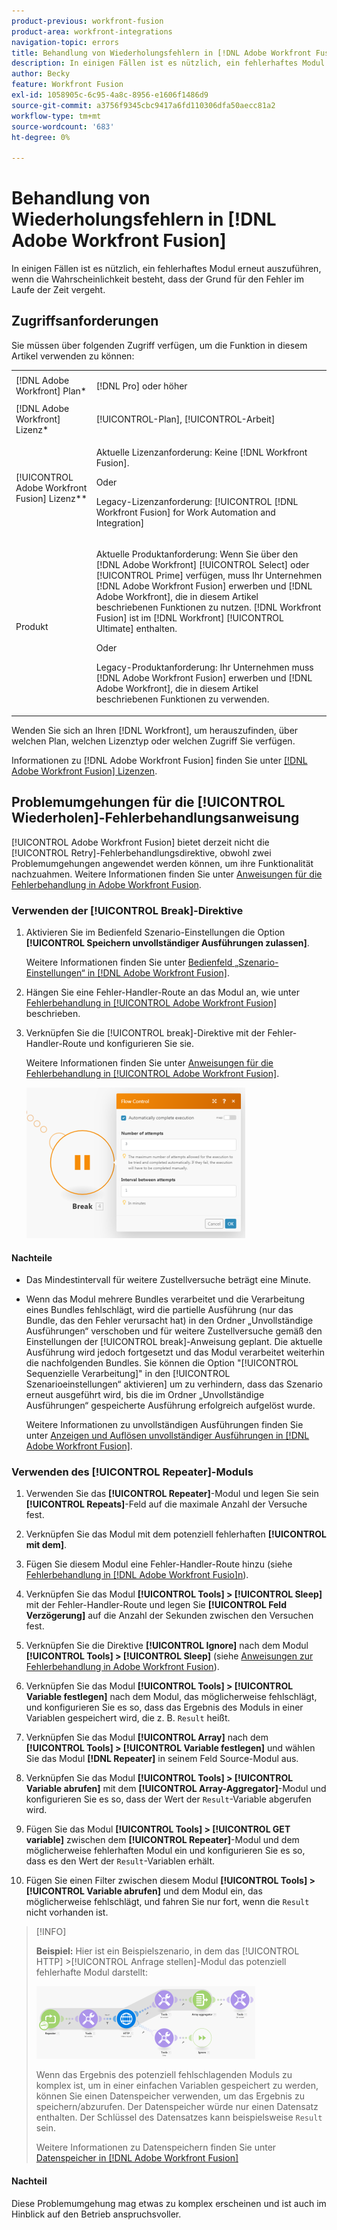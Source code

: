```yaml
---
product-previous: workfront-fusion
product-area: workfront-integrations
navigation-topic: errors
title: Behandlung von Wiederholungsfehlern in [!DNL Adobe Workfront Fusion]
description: In einigen Fällen ist es nützlich, ein fehlerhaftes Modul einige Male erneut auszuführen, wenn die Wahrscheinlichkeit besteht, dass der Grund für den Fehler mit der Zeit vergeht.
author: Becky
feature: Workfront Fusion
exl-id: 1058905c-6c95-4a8c-8956-e1606f1486d9
source-git-commit: a3756f9345cbc9417a6fd110306dfa50aecc81a2
workflow-type: tm+mt
source-wordcount: '683'
ht-degree: 0%

---
```


# Behandlung von Wiederholungsfehlern in [!DNL Adobe Workfront Fusion]

In einigen Fällen ist es nützlich, ein fehlerhaftes Modul erneut auszuführen, wenn die Wahrscheinlichkeit besteht, dass der Grund für den Fehler im Laufe der Zeit vergeht.

## Zugriffsanforderungen

Sie müssen über folgenden Zugriff verfügen, um die Funktion in diesem Artikel verwenden zu können:

<table style="table-layout:auto">
 <col> 
 <col> 
 <tbody> 
  <tr> 
   <td role="rowheader">[!DNL Adobe Workfront] Plan*</td> 
   <td> <p>[!DNL Pro] oder höher</p> </td> 
  </tr> 
  <tr data-mc-conditions=""> 
   <td role="rowheader">[!DNL Adobe Workfront] Lizenz*</td> 
   <td> <p>[!UICONTROL-Plan], [!UICONTROL-Arbeit]</p> </td> 
  </tr> 
  <tr> 
   <td role="rowheader">[!UICONTROL Adobe Workfront Fusion] Lizenz**</td> 
   <td>
   <p>Aktuelle Lizenzanforderung: Keine [!DNL Workfront Fusion].</p>
   <p>Oder</p>
   <p>Legacy-Lizenzanforderung: [!UICONTROL [!DNL Workfront Fusion] for Work Automation and Integration] </p>
   </td> 
  </tr> 
  <tr> 
   <td role="rowheader">Produkt</td> 
   <td>
   <p>Aktuelle Produktanforderung: Wenn Sie über den [!DNL Adobe Workfront] [!UICONTROL Select] oder [!UICONTROL Prime] verfügen, muss Ihr Unternehmen [!DNL Adobe Workfront Fusion] erwerben und [!DNL Adobe Workfront], die in diesem Artikel beschriebenen Funktionen zu nutzen. [!DNL Workfront Fusion] ist im [!DNL Workfront] [!UICONTROL Ultimate] enthalten.</p>
   <p>Oder</p>
   <p>Legacy-Produktanforderung: Ihr Unternehmen muss [!DNL Adobe Workfront Fusion] erwerben und [!DNL Adobe Workfront], die in diesem Artikel beschriebenen Funktionen zu verwenden.</p>
   </td> 
  </tr> 
 </tbody> 
</table>

Wenden Sie sich an Ihren [!DNL Workfront], um herauszufinden, über welchen Plan, welchen Lizenztyp oder welchen Zugriff Sie verfügen.

Informationen zu [!DNL Adobe Workfront Fusion] finden Sie unter [[!DNL Adobe Workfront Fusion] Lizenzen](../../workfront-fusion/get-started/license-automation-vs-integration.md).

## Problemumgehungen für die [!UICONTROL Wiederholen]-Fehlerbehandlungsanweisung

[!UICONTROL Adobe Workfront Fusion] bietet derzeit nicht die [!UICONTROL Retry]-Fehlerbehandlungsdirektive, obwohl zwei Problemumgehungen angewendet werden können, um ihre Funktionalität nachzuahmen. Weitere Informationen finden Sie unter [Anweisungen für die Fehlerbehandlung in Adobe Workfront Fusion](../../workfront-fusion/errors/directives-for-error-handling.md).

### Verwenden der [!UICONTROL Break]-Direktive

1. Aktivieren Sie im Bedienfeld Szenario-Einstellungen die Option **[!UICONTROL Speichern unvollständiger Ausführungen zulassen]**.

   Weitere Informationen finden Sie unter [Bedienfeld „Szenario-Einstellungen“ in [!DNL Adobe Workfront Fusion]](../../workfront-fusion/scenarios/scenario-settings-panel.md).

1. Hängen Sie eine Fehler-Handler-Route an das Modul an, wie unter [Fehlerbehandlung in [!UICONTROL Adobe Workfront Fusion]](../../workfront-fusion/errors/error-handling.md) beschrieben.
1. Verknüpfen Sie die [!UICONTROL break]-Direktive mit der Fehler-Handler-Route und konfigurieren Sie sie.

   Weitere Informationen finden Sie unter [Anweisungen für die Fehlerbehandlung in [!UICONTROL Adobe Workfront Fusion]](../../workfront-fusion/errors/directives-for-error-handling.md).

   ![](assets/break-directive-350x241.png)

#### Nachteile

* Das Mindestintervall für weitere Zustellversuche beträgt eine Minute.
* Wenn das Modul mehrere Bundles verarbeitet und die Verarbeitung eines Bundles fehlschlägt, wird die partielle Ausführung (nur das Bundle, das den Fehler verursacht hat) in den Ordner „Unvollständige Ausführungen“ verschoben und für weitere Zustellversuche gemäß den Einstellungen der [!UICONTROL break]-Anweisung geplant. Die aktuelle Ausführung wird jedoch fortgesetzt und das Modul verarbeitet weiterhin die nachfolgenden Bundles. Sie können die Option &quot;[!UICONTROL Sequenzielle Verarbeitung]&quot; in den [!UICONTROL Szenarioeinstellungen“ aktivieren] um zu verhindern, dass das Szenario erneut ausgeführt wird, bis die im Ordner „Unvollständige Ausführungen“ gespeicherte Ausführung erfolgreich aufgelöst wurde.

  Weitere Informationen zu unvollständigen Ausführungen finden Sie unter [Anzeigen und Auflösen unvollständiger Ausführungen in [!DNL Adobe Workfront Fusion]](../../workfront-fusion/scenarios/view-and-resolve-incomplete-executions.md).

### Verwenden des [!UICONTROL Repeater]-Moduls

1. Verwenden Sie das **[!UICONTROL Repeater]**-Modul und legen Sie sein **[!UICONTROL Repeats]**-Feld auf die maximale Anzahl der Versuche fest.
1. Verknüpfen Sie das Modul mit dem potenziell fehlerhaften **[!UICONTROL mit dem]**.
1. Fügen Sie diesem Modul eine Fehler-Handler-Route hinzu (siehe [Fehlerbehandlung in [!DNL Adobe Workfront Fusio]n](../../workfront-fusion/errors/error-handling.md)).
1. Verknüpfen Sie das Modul **[!UICONTROL Tools] > [!UICONTROL Sleep]** mit der Fehler-Handler-Route und legen Sie **[!UICONTROL Feld Verzögerung]** auf die Anzahl der Sekunden zwischen den Versuchen fest.

1. Verknüpfen Sie die Direktive **[!UICONTROL Ignore]** nach dem Modul **[!UICONTROL Tools] > [!UICONTROL Sleep]** (siehe [Anweisungen zur Fehlerbehandlung in Adobe Workfront Fusion](../../workfront-fusion/errors/directives-for-error-handling.md)).

1. Verknüpfen Sie das Modul **[!UICONTROL Tools] > [!UICONTROL Variable festlegen]** nach dem Modul, das möglicherweise fehlschlägt, und konfigurieren Sie es so, dass das Ergebnis des Moduls in einer Variablen gespeichert wird, die z. B. `Result` heißt.

1. Verknüpfen Sie das Modul **[!UICONTROL Array]** nach dem **[!UICONTROL Tools] > [!UICONTROL Variable festlegen]** und wählen Sie das Modul **[!DNL Repeater]** in seinem Feld Source-Modul aus.

1. Verknüpfen Sie das Modul **[!UICONTROL Tools] > [!UICONTROL Variable abrufen]** mit dem **[!UICONTROL Array-Aggregator]**-Modul und konfigurieren Sie es so, dass der Wert der `Result`-Variable abgerufen wird.

1. Fügen Sie das Modul **[!UICONTROL Tools] > [!UICONTROL GET variable]** zwischen dem **[!UICONTROL Repeater]**-Modul und dem möglicherweise fehlerhaften Modul ein und konfigurieren Sie es so, dass es den Wert der `Result`-Variablen erhält.

1. Fügen Sie einen Filter zwischen diesem Modul **[!UICONTROL Tools] > [!UICONTROL Variable abrufen]** und dem Modul ein, das möglicherweise fehlschlägt, und fahren Sie nur fort, wenn die `Result` nicht vorhanden ist.

>[!INFO]
>
>**Beispiel:** Hier ist ein Beispielszenario, in dem das [!UICONTROL HTTP] >[!UICONTROL Anfrage stellen]-Modul das potenziell fehlerhafte Modul darstellt:
>
>![](assets/http-make-request-350x116.png)
>
>Wenn das Ergebnis des potenziell fehlschlagenden Moduls zu komplex ist, um in einer einfachen Variablen gespeichert zu werden, können Sie einen Datenspeicher verwenden, um das Ergebnis zu speichern/abzurufen. Der Datenspeicher würde nur einen Datensatz enthalten. Der Schlüssel des Datensatzes kann beispielsweise `Result` sein.
>
>Weitere Informationen zu Datenspeichern finden Sie unter [Datenspeicher in [!DNL Adobe Workfront Fusion]](../../workfront-fusion/modules/data-stores.md)

#### Nachteil

Diese Problemumgehung mag etwas zu komplex erscheinen und ist auch im Hinblick auf den Betrieb anspruchsvoller.
